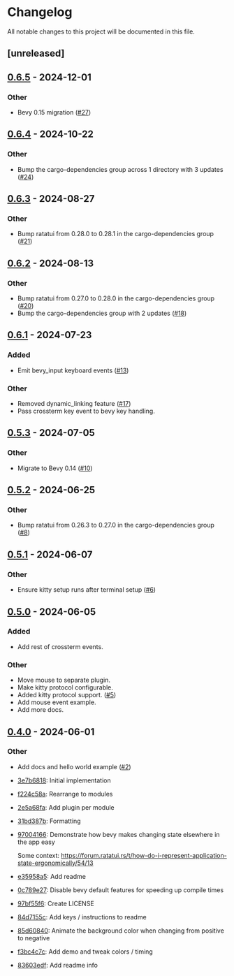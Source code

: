# Changelog

All notable changes to this project will be documented in this file.

## [unreleased]

## [0.6.5](https://github.com/joshka/bevy_ratatui/compare/v0.6.4...v0.6.5) - 2024-12-01

### Other

- Bevy 0.15 migration ([#27](https://github.com/joshka/bevy_ratatui/pull/27))

## [0.6.4](https://github.com/joshka/bevy_ratatui/compare/v0.6.3...v0.6.4) - 2024-10-22

### Other

- Bump the cargo-dependencies group across 1 directory with 3 updates ([#24](https://github.com/joshka/bevy_ratatui/pull/24))

## [0.6.3](https://github.com/joshka/bevy_ratatui/compare/v0.6.2...v0.6.3) - 2024-08-27

### Other
- Bump ratatui from 0.28.0 to 0.28.1 in the cargo-dependencies group ([#21](https://github.com/joshka/bevy_ratatui/pull/21))

## [0.6.2](https://github.com/joshka/bevy_ratatui/compare/v0.6.1...v0.6.2) - 2024-08-13

### Other
- Bump ratatui from 0.27.0 to 0.28.0 in the cargo-dependencies group ([#20](https://github.com/joshka/bevy_ratatui/pull/20))
- Bump the cargo-dependencies group with 2 updates ([#18](https://github.com/joshka/bevy_ratatui/pull/18))

## [0.6.1](https://github.com/joshka/bevy_ratatui/compare/v0.6.0...v0.6.1) - 2024-07-23

### Added
- Emit bevy_input keyboard events ([#13](https://github.com/joshka/bevy_ratatui/pull/13))

### Other
- Removed dynamic_linking feature ([#17](https://github.com/joshka/bevy_ratatui/pull/17))
- Pass crossterm key event to bevy key handling.

## [0.5.3](https://github.com/joshka/bevy_ratatui/compare/v0.5.2...v0.5.3) - 2024-07-05

### Other
- Migrate to Bevy 0.14 ([#10](https://github.com/joshka/bevy_ratatui/pull/10))

## [0.5.2](https://github.com/joshka/bevy_ratatui/compare/v0.5.1...v0.5.2) - 2024-06-25

### Other
- Bump ratatui from 0.26.3 to 0.27.0 in the cargo-dependencies group ([#8](https://github.com/joshka/bevy_ratatui/pull/8))

## [0.5.1](https://github.com/joshka/bevy_ratatui/compare/v0.5.0...v0.5.1) - 2024-06-07

### Other
- Ensure kitty setup runs after terminal setup ([#6](https://github.com/joshka/bevy_ratatui/pull/6))

## [0.5.0](https://github.com/joshka/bevy_ratatui/compare/v0.4.0...v0.5.0) - 2024-06-05

### Added
- Add rest of crossterm events.

### Other
- Move mouse to separate plugin.
- Make kitty protocol configurable.
- Added kitty protocol support. ([#5](https://github.com/joshka/bevy_ratatui/pull/5))
- Add mouse event example.
- Add more docs.

## [0.4.0](https://github.com/joshka/bevy_ratatui/compare/v0.3.0...v0.4.0) - 2024-06-01

### Other
- Add docs and hello world example ([#2](https://github.com/joshka/bevy_ratatui/pull/2))

- [3e7b6818](https://github.com/joshka/ratatui_bevy/commit/3e7b68186b896b8ddf5ab1a533e511ef8010a791): Initial implementation
- [f224c58a](https://github.com/joshka/ratatui_bevy/commit/f224c58a6d90807c51153a86ed03e60919d68f8f): Rearrange to modules
- [2e5a68fa](https://github.com/joshka/ratatui_bevy/commit/2e5a68fa45a09c46c1974f15d4c3ba0caaa7be2e): Add plugin per module
- [31bd387b](https://github.com/joshka/ratatui_bevy/commit/31bd387b75b224a0621a5d402acd5b5ff2fd5e29): Formatting
- [97004166](https://github.com/joshka/ratatui_bevy/commit/970041663ab9b09669fd57a3bc8c8276d1b48c04): Demonstrate how bevy makes changing state elsewhere in the app easy

  Some context: https://forum.ratatui.rs/t/how-do-i-represent-application-state-ergonomically/54/13
- [e35958a5](https://github.com/joshka/ratatui_bevy/commit/e35958a5ce47624b9e14255e62ba4c55ea2aaf44): Add readme
- [0c789e27](https://github.com/joshka/ratatui_bevy/commit/0c789e27084440329a23513bc3e778f8901faa94): Disable bevy default features for speeding up compile times
- [97bf55f6](https://github.com/joshka/ratatui_bevy/commit/97bf55f6000fa13efaea23da8826469ddca2a8c6): Create LICENSE
- [84d7155c](https://github.com/joshka/ratatui_bevy/commit/84d7155c7498fdd6ef785edc8487fc45b603ea8b): Add keys / instructions to readme
- [85d60840](https://github.com/joshka/ratatui_bevy/commit/85d608402ce58654e1f48fcbd8cb09def3358334): Animate the background color when changing from positive to negative
- [f3bc4c7c](https://github.com/joshka/ratatui_bevy/commit/f3bc4c7c4d9a21a83207b57545920ac3be78f24f): Add demo and tweak colors / timing
- [83603edf](https://github.com/joshka/ratatui_bevy/commit/83603edf13c5fe3e648835c9745d2bfd527b593f): Add readme info<!-- generated by git-cliff -->
